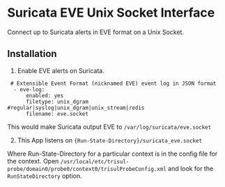 # Suricata EVE Unix Socket Interface

Connect up to Suricata alerts in EVE format on a Unix Socket.

## Installation

1. Enable EVE alerts on Suricata.  

````
 # Extensible Event Format (nicknamed EVE) event log in JSON format
  - eve-log:
      enabled: yes
      filetype: unix_dgram  #regular|syslog|unix_dgram|unix_stream|redis
      filename: eve.socket 
````

This would make Suricata output EVE to `/var/log/suricata/eve.socket` 

2. This App listens on `{Run-State-Directory}/suricata_eve.socket` 

Where Run-State-Directory for a particular context is in the config file for 
the context. Open `/usr/local/etc/trisul-probe/domain0/probe0/context0/trisulProbeConfig.xml` and
look for the `RunStateDirectory` option. 




